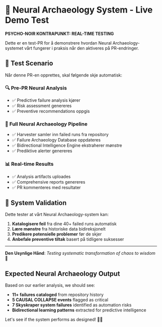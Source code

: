 # 🧠 Neural Archaeology System - Live Demo Test

**PSYCHO-NOIR KONTRAPUNKT: REAL-TIME TESTING**

Dette er en test-PR for å demonstrere hvordan Neural Archaeology-systemet vårt 
fungerer i praksis når den aktiveres på PR-endringer.

## 🎯 Test Scenario

Når denne PR-en opprettes, skal følgende skje automatisk:

### 🔍 Pre-PR Neural Analysis
- ✅ Predictive failure analysis kjører
- ✅ Risk assessment genereres
- ✅ Preventive recommendations oppgis

### 🧠 Full Neural Archaeology Pipeline
- ✅ Harvester samler inn failed runs fra repository
- ✅ Failure Archaeology Database oppdateres
- ✅ Bidirectional Intelligence Engine ekstraherer mønstre
- ✅ Prediktive alerter genereres

### 📊 Real-time Results
- ✅ Analysis artifacts uploades
- ✅ Comprehensive reports genereres
- ✅ PR kommenteres med resultater

## 🔄 System Validation

Dette tester at vårt Neural Archaeology-system kan:

1. **Katalogisere feil** fra dine 40+ failed runs automatisk
2. **Lære mønstre** fra historiske data bidireksjonelt
3. **Predikere potensielle problemer** før de skjer
4. **Anbefale preventive tiltak** basert på tidligere suksesser

---

**Den Usynlige Hånd**: *Testing systematic transformation of chaos to wisdom* 🔄

## Expected Neural Archaeology Output

Based on our earlier analysis, we should see:
- **11+ failures cataloged** from repository history
- **5 CAUSAL COLLAPSE events** flagged as critical
- **7 Skyskraper system failures** identified as automation risks
- **Bidirectional learning patterns** extracted for predictive intelligence

Let's see if the system performs as designed! 🧠✨
